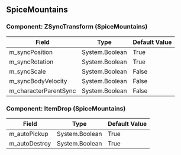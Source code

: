 ## SpiceMountains

### Component: ZSyncTransform (SpiceMountains)

|Field|Type|Default Value|
|---|---|---|
|m_syncPosition|System.Boolean|True|
|m_syncRotation|System.Boolean|True|
|m_syncScale|System.Boolean|False|
|m_syncBodyVelocity|System.Boolean|False|
|m_characterParentSync|System.Boolean|False|

### Component: ItemDrop (SpiceMountains)

|Field|Type|Default Value|
|---|---|---|
|m_autoPickup|System.Boolean|True|
|m_autoDestroy|System.Boolean|True|

